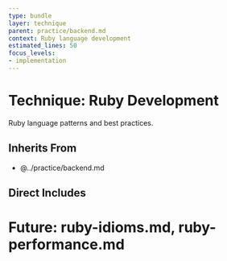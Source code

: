 ```yaml
---
type: bundle
layer: technique
parent: practice/backend.md
context: Ruby language development
estimated_lines: 50
focus_levels:
- implementation
---
```

# Technique: Ruby Development

Ruby language patterns and best practices.

## Inherits From
- @../practice/backend.md

## Direct Includes
# Future: ruby-idioms.md, ruby-performance.md